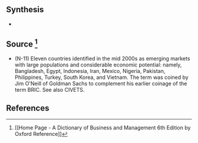 ## Synthesis
- 
## Source [^1]
- (N-11) Eleven countries identified in the mid 2000s as emerging markets with large populations and considerable economic potential: namely, Bangladesh, Egypt, Indonesia, Iran, Mexico, Nigeria, Pakistan, Philippines, Turkey, South Korea, and Vietnam. The term was coined by Jim O'Neill of Goldman Sachs to complement his earlier coinage of the term BRIC. See also CIVETS.
## References

[^1]: [[Home Page - A Dictionary of Business and Management 6th Edition by Oxford Reference]]